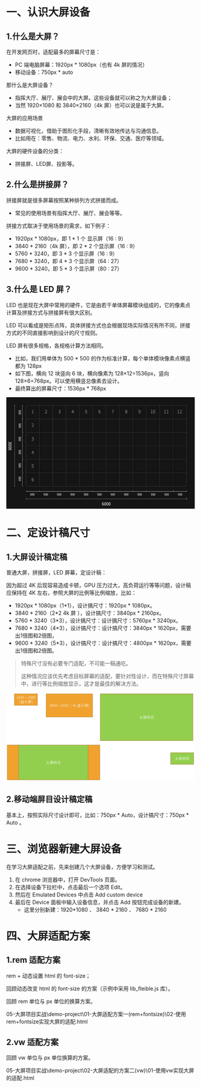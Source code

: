 
# 一、认识大屏设备

## 1.什么是大屏？

在开发网页时，适配最多的屏幕尺寸是：
- PC 端电脑屏幕：1920px * 1080px（也有 4k 屏的情况）
- 移动设备：750px * auto

那什么是大屏设备？
- 指挥大厅、展厅、展会中的大屏。这些设备就可以称之为大屏设备；
- 当然 1920×1080 和 3840×2160（4k 屏）也可以说是属于大屏。

大屏的应用场景
- 数据可视化，借助于图形化手段，清晰有效地传达与沟通信息。
- 比如用在：零售、物流、电力、水利、环保、交通、医疗等领域。

大屏的硬件设备的分类：

- 拼接屏、LED屏、投影等。

## 2.什么是拼接屏？

拼接屏就是很多屏幕按照某种排列方式拼接而成。
- 常见的使用场景有指挥大厅、展厅、展会等等。

拼接方式取决于使用场景的需求，如下例子：
- 1920px * 1080px，即 1 * 1 个 显示屏（16 : 9）
- 3840 * 2160（4k 屏），即 2 * 2 个显示屏（16 : 9）
- 5760 * 3240，即 3 * 3 个显示屏（16 : 9）
- 7680 * 3240，即 4 * 3 个显示屏（64 : 27）
- 9600 * 3240，即 5 * 3 个显示屏（80 : 27）

## 3.什么是 LED 屏？

LED 也是现在大屏中常用的硬件，它是由若干单体屏幕模块组成的，它的像素点计算及拼接方式与拼接屏有很大区别。

LED 可以看成是矩形点阵，具体拼接方式也会根据现场实际情况有所不同，拼接方式的不同直接影响到设计的尺寸规则。

LED 屏有很多规格，各规格计算方法相同。

- 比如，我们用单体为 500 * 500 的作为标准计算，每个单体模块像素点横竖都为 128px
- 如下图，横向 12 块竖向 6 块，横向像素为 128×12=1536px，竖向 128×6=768px。可以使用横竖总像素去设计。
- 最终算出的屏幕尺寸：1536px * 768px

<img src="NodeAssets/LED屏.jpg" style="zoom:80%;" />

# 二、定设计稿尺寸

## 1.大屏设计稿定稿

普通大屏，拼接屏，LED 屏幕，定设计稿：

因为超过 4K 后现容易造成卡顿，GPU 压力过大，高负荷运行等等问题，设计稿应保持在 4K 左右，参照大屏的比例等比例缩放，比如：

- 1920px * 1080px（1*1），设计搞尺寸：1920px * 1080px。
- 3840 * 2160（2*2 4k 屏 ），设计搞尺寸：3840px * 2160px。
- 5760 * 3240（3*3），设计搞尺寸：设计搞尺寸：5760px * 3240px。
- 7680 * 3240（4*3），设计搞尺寸：设计搞尺寸：3840px * 1620px，需要出1倍图和2倍图，
- 9600 * 3240（5*3），设计搞尺寸：设计搞尺寸：4800px * 1620px，需要出1倍图和2倍图。

> 特殊尺寸没有必要专门适配，不可能一稿通吃。
>
> 这种情况应该优先考虑目标屏幕的适配，要针对性设计，而在特殊尺寸屏幕中，进行等比例缩放显示，这才是最佳的解决方法。

<img src="NodeAssets/大屏适配方案.jpg" style="zoom:80%;" />

## 2.移动端屏目设计稿定稿

基本上，按照实际尺寸设计即可，比如：750px * Auto，设计搞尺寸：750px * Auto 。

# 三、浏览器新建大屏设备

在学习大屏适配之前，先来创建几个大屏设备，方便学习和测试。

1. 在 chrome 浏览器中，打开 DevTools 页面。
2. 在选择设备下拉栏中，点击最后一个选项 Edit。
3. 然后在 Emulated Devices 中点击 Add custom device
4. 最后在 Device 面板中输入设备信息，并点击 Add 按钮完成设备的新建。
	- 这里分别新建：1920*1080 、 3840 * 2160 、 7680 * 2160

# 四、大屏适配方案

## 1.rem 适配方案

rem + 动态设置 html 的 font-size；

回顾动态改变 html 的 font-size 的方案（示例中采用 lib_fleible.js 库）。

回顾 rem 单位与 px 单位的换算方案。

05-大屏项目实战\demo-project\01-大屏适配方案一(rem+fontsize)\02-使用rem+fontsize实现大屏的适配.html

## 2.vw 适配方案

回顾 vw 单位与 px 单位换算的方案。

05-大屏项目实战\demo-project\02-大屏适配的方案二(vw)\01-使用vw实现大屏的适配.html
